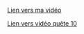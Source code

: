 [Lien vers ma vidéo](https://www.loom.com/share/27a3f00d035c4d9daa1e2fa3bf4d91cd)

[Lien vers vidéo quête 10](https://www.loom.com/share/1381d58e9cd24abb8ae04e946824af90)


